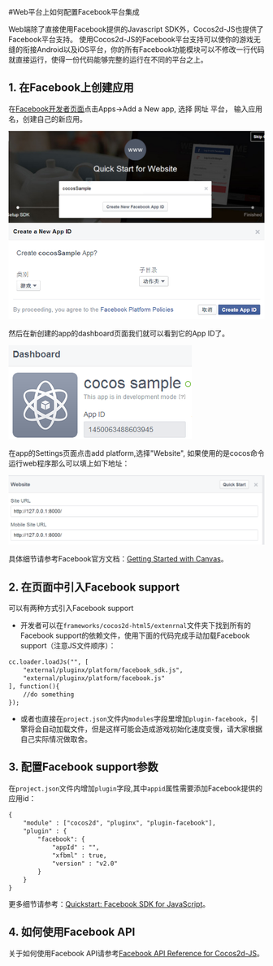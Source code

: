 #Web平台上如何配置Facebook平台集成

Web端除了直接使用Facebook提供的Javascript SDK外，Cocos2d-JS也提供了Facebook平台支持。
使用Cocos2d-JS的Facebook平台支持可以使你的游戏无缝的衔接Android以及iOS平台，你的所有Facebook功能模块可以不修改一行代码就直接运行，使得一份代码能够完整的运行在不同的平台之上。

## 1. 在Facebook上创建应用

在[Facebook开发者页面](https://developers.facebook.com/)点击Apps->Add a New app, 选择 网址 平台， 输入应用名，创建自己的新应用。

![](./1.PNG)
![](./1_2.PNG)

然后在新创建的app的dashboard页面我们就可以看到它的App ID了。

![](./2.PNG)

在app的Settings页面点击add platform,选择"Website", 如果使用的是cocos命令运行web程序那么可以填上如下地址：

![](./2_2.PNG)

具体细节请参考Facebook官方文档：[Getting Started with Canvas](http://developers.facebook.com/docs/games/canvas/)。

## 2. 在页面中引入Facebook support

可以有两种方式引入Facebook support

- 开发者可以在`frameworks/cocos2d-html5/extenrnal`文件夹下找到所有的Facebook support的依赖文件，使用下面的代码完成手动加载Facebook support（注意JS文件顺序）：

```
cc.loader.loadJs("", [
    "external/pluginx/platform/facebook_sdk.js",
    "external/pluginx/platform/facebook.js"
], function(){
    //do something
});
```

- 或者也直接在`project.json`文件内`modules`字段里增加`plugin-facebook`，引擎将会自动加载文件，但是这样可能会造成游戏初始化速度变慢，请大家根据自己实际情况做取舍。

## 3. 配置Facebook support参数

在`project.json`文件内增加`plugin`字段,其中`appid`属性需要添加Facebook提供的应用id：

```
{
    "module" : ["cocos2d", "pluginx", "plugin-facebook"],
    "plugin" : {
        "facebook": {
            "appId" : "", 
            "xfbml" : true,
            "version" : "v2.0"
        }
    }
}
```

更多细节请参考：[Quickstart: Facebook SDK for JavaScript](http://developers.facebook.com/docs/javascript/quickstart/)。 

## 4. 如何使用Facebook API

关于如何使用Facebook API请参考[Facebook API Reference for Cocos2d-JS](../api-reference/en.md)。